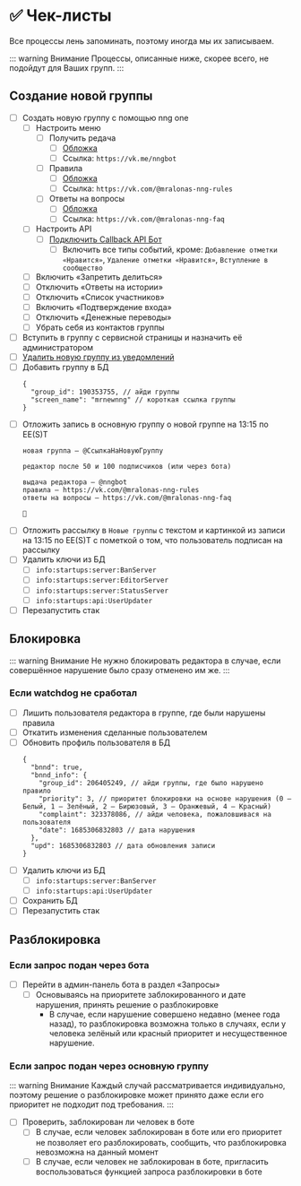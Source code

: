 # ✅ Чек-листы

Все процессы лень запоминать, поэтому иногда мы их записываем.

::: warning Внимание
Процессы, описанные ниже, скорее всего, не подойдут для Ваших групп.
:::

## Создание новой группы

- [ ] Создать новую группу с помощью nng one
  - [ ] Настроить меню
    - [ ] Получить редача
      - [ ] [Обложка](/assets/images/style/cover/png/menu/1.png)
      - [ ] Ссылка: `https://vk.me/nngbot`
    - [ ] Правила
      - [ ] [Обложка](/assets/images/style/cover/png/menu/2.png)
      - [ ] Ссылка: `https://vk.com/@mralonas-nng-rules`
    - [ ] Ответы на вопросы
      - [ ] [Обложка](/assets/images/style/cover/png/menu/3.png)
      - [ ] Ссылка: `https://vk.com/@mralonas-nng-faq`
  - [ ] Настроить API
    - [ ] [Подключить Callback API Бот](https://vk.com/app7160941_527870353)
      - [ ] Включить все типы событий, кроме: `Добавление отметки «Нравится»`, `Удаление отметки «Нравится»`, `Вступление в сообщество`
  - [ ] Включить «Запретить делиться»
  - [ ] Отключить «Ответы на истории»
  - [ ] Отключить «Список участников»
  - [ ] Включить «Подтверждение входа»
  - [ ] Отключить «Денежные переводы»
  - [ ] Убрать себя из контактов группы
- [ ] Вступить в группу с сервисной страницы и назначить её администратором
- [ ] [Удалить новую группу из уведомлений](https://vk.com/settings?act=notify)
- [ ] Добавить группу в БД
  ```json:no-line-numbers
  {
    "group_id": 190353755, // айди группы
    "screen_name": "mrnewnng" // короткая ссылка группы
  }
  ```
- [ ] Отложить запись в основную группу о новой группе на 13:15 по EE(S)T
  ```text:no-line-numbers
  новая группа — @СсылкаНаНовуюГруппу

  редактор после 50 и 100 подписчиков (или через бота)

  выдача редактора — @nngbot
  правила — https://vk.com/@mralonas-nng-rules
  ответы на вопросы — https://vk.com/@mralonas-nng-faq

  🍍
  ```
- [ ] Отложить рассылку в `Новые группы` с текстом и картинкой из записи на 13:15 по EE(S)T с пометкой о том, что пользователь подписан на рассылку
- [ ] Удалить ключи из БД
  - [ ] `info:startups:server:BanServer`
  - [ ] `info:startups:server:EditorServer`
  - [ ] `info:startups:server:StatusServer`
  - [ ] `info:startups:api:UserUpdater`
- [ ] Перезапустить стак

## Блокировка

::: warning Внимание
Не нужно блокировать редактора в случае, если совершённое нарушение было сразу отменено им же.
:::

### Если watchdog не сработал

- [ ] Лишить пользователя редактора в группе, где были нарушены правила
- [ ] Откатить изменения сделанные пользователем
- [ ] Обновить профиль пользователя в БД
  ```json:no-line-numbers
  {
    "bnnd": true,
    "bnnd_info": {
      "group_id": 206405249, // айди группы, где было нарушено правило
      "priority": 3, // приоритет блокировки на основе нарушения (0 – Белый, 1 – Зелёный, 2 – Бирюзовый, 3 – Оранжевый, 4 – Красный)
      "complaint": 323378086, // айди человека, пожаловшивася на пользователя
      "date": 1685306832803 // дата нарушения
    },
    "upd": 1685306832803 // дата обновления записи
  }
  ```
- [ ] Удалить ключи из БД
  - [ ] `info:startups:server:BanServer`
  - [ ] `info:startups:api:UserUpdater`
- [ ] Сохранить БД
- [ ] Перезапустить стак

## Разблокировка

### Если запрос подан через бота

- [ ] Перейти в админ-панель бота в раздел «Запросы»
  - [ ] Основываясь на приоритете заблокированного и дате нарушения, принять решение о разблокировке
    * В случае, если нарушение совершено недавно (менее года назад), то разблокировка возможна только в случаях, если у человека зелёный или красный приоритет и несущественное нарушение.

### Если запрос подан через основную группу

::: warning Внимание
Каждый случай рассматривается индивидуально, поэтому решение о разблокировке может принято даже если его приоритет не подходит под требования.
:::

- [ ] Проверить, заблокирован ли человек в боте
  - [ ] В случае, если человек заблокирован в боте или его приоритет не позволяет его разблокировать, сообщить, что разблокировка невозможна на данный момент
  - [ ] В случае, если человек не заблокирован в боте, пригласить воспользоваться функцией запроса разблокировки в боте
